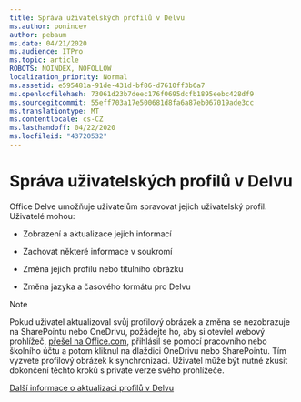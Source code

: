 ```yaml
---
title: Správa uživatelských profilů v Delvu
ms.author: ponincev
author: pebaum
ms.date: 04/21/2020
ms.audience: ITPro
ms.topic: article
ROBOTS: NOINDEX, NOFOLLOW
localization_priority: Normal
ms.assetid: e595481a-91de-431d-bf86-d7610ff3b6a7
ms.openlocfilehash: 73061d23b7deec176f0695dcfb1895eebc428df9
ms.sourcegitcommit: 55eff703a17e500681d8fa6a87eb067019ade3cc
ms.translationtype: MT
ms.contentlocale: cs-CZ
ms.lasthandoff: 04/22/2020
ms.locfileid: "43720532"
---
```

# <a name="manage-user-profiles-in-delve"></a>Správa uživatelských profilů v Delvu

Office Delve umožňuje uživatelům spravovat jejich uživatelský profil. Uživatelé mohou:
  
- Zobrazení a aktualizace jejich informací
    
- Zachovat některé informace v soukromí
    
- Změna jejich profilu nebo titulního obrázku
    
- Změna jazyka a časového formátu pro Delvu
    
> [!NOTE]
> Pokud uživatel aktualizoval svůj profilový obrázek a změna se nezobrazuje na SharePointu nebo OneDrivu, požádejte ho, aby si otevřel webový prohlížeč, [přešel na Office.com](https://www.office.com), přihlásil se pomocí pracovního nebo školního účtu a potom kliknul na dlaždici OneDrivu nebo SharePointu. Tím vyzvete profilový obrázek k synchronizaci. Uživatel může být nutné zkusit dokončení těchto kroků s private verze svého prohlížeče. 
  
[Další informace o aktualizaci profilů v Delvu](https://go.microsoft.com/fwlink/?linkid=735070)
  

